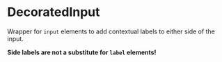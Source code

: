 # DecoratedInput

Wrapper for `input` elements to add contextual labels to either side of the
input.

**Side labels are not a substitute for `label` elements!**
